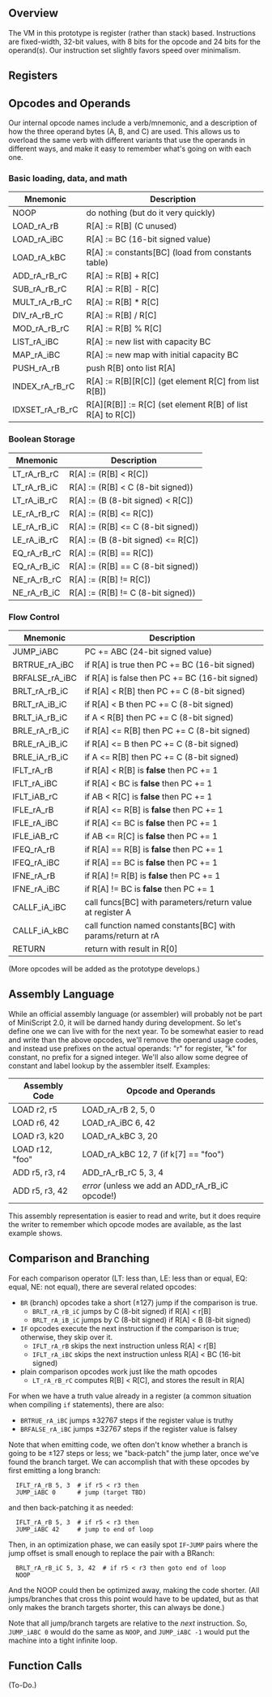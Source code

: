## Overview

The VM in this prototype is register (rather than stack) based.  Instructions are fixed-width, 32-bit values, with 8 bits for the opcode and 24 bits for the operand(s).  Our instruction set slightly favors speed over minimalism.

## Registers

## Opcodes and Operands

Our internal opcode names include a verb/mnemonic, and a description of how the three operand bytes (A, B, and C) are used.  This allows us to overload the same verb with different variants that use the operands in different ways, and make it easy to remember what's going on with each one.

### Basic loading, data, and math

| Mnemonic | Description |
| --- | --- |
| NOOP | do nothing (but do it very quickly) |
| LOAD_rA_rB | R[A] := R[B] (C unused) |
| LOAD_rA_iBC | R[A] := BC (16-bit signed value) |
| LOAD_rA_kBC | R[A] := constants[BC] (load from constants table) |
| ADD_rA_rB_rC | R[A] := R[B] + R[C] |
| SUB_rA_rB_rC | R[A] := R[B] - R[C] |
| MULT_rA_rB_rC | R[A] := R[B] * R[C] |
| DIV_rA_rB_rC | R[A] := R[B] / R[C] |
| MOD_rA_rB_rC | R[A] := R[B] % R[C] |
| LIST_rA_iBC | R[A] := new list with capacity BC |
| MAP_rA_iBC | R[A] := new map with initial capacity BC |
| PUSH_rA_rB | push R[B] onto list R[A] |
| INDEX_rA_rB_rC | R[A] := R[B][R[C]] (get element R[C] from list R[B]) |
| IDXSET_rA_rB_rC | R[A][R[B]] := R[C] (set element R[B] of list R[A] to R[C]) |

### Boolean Storage

| Mnemonic | Description |
| --- | --- |
| LT_rA_rB_rC | R[A] := (R[B] < R[C]) |
| LT_rA_rB_iC | R[A] := (R[B] < C (8-bit signed)) |
| LT_rA_iB_rC | R[A] := (B (8-bit signed) < R[C]) |
| LE_rA_rB_rC | R[A] := (R[B] <= R[C]) |
| LE_rA_rB_iC | R[A] := (R[B] <= C (8-bit signed)) |
| LE_rA_iB_rC | R[A] := (B (8-bit signed) <= R[C]) |
| EQ_rA_rB_rC | R[A] := (R[B] == R[C]) |
| EQ_rA_rB_iC | R[A] := (R[B] == C (8-bit signed)) |
| NE_rA_rB_rC | R[A] := (R[B] != R[C]) |
| NE_rA_rB_iC | R[A] := (R[B] != C (8-bit signed)) |

### Flow Control

| Mnemonic | Description |
| --- | --- |
| JUMP_iABC | PC += ABC (24-bit signed value) |
| BRTRUE_rA_iBC | if R[A] is true then PC += BC (16-bit signed) |
| BRFALSE_rA_iBC | if R[A] is false then PC += BC (16-bit signed) |
| BRLT_rA_rB_iC | if R[A] < R[B] then PC += C (8-bit signed) |
| BRLT_rA_iB_iC | if R[A] < B then PC += C (8-bit signed) |
| BRLT_iA_rB_iC | if A < R[B] then PC += C (8-bit signed) |
| BRLE_rA_rB_iC | if R[A] <= R[B] then PC += C (8-bit signed) |
| BRLE_rA_iB_iC | if R[A] <= B then PC += C (8-bit signed) |
| BRLE_iA_rB_iC | if A <= R[B] then PC += C (8-bit signed) |
| IFLT_rA_rB | if R[A] < R[B] is **false** then PC += 1 |
| IFLT_rA_iBC | if R[A] < BC is **false** then PC += 1 |
| IFLT_iAB_rC | if AB < R[C] is **false** then PC += 1 |
| IFLE_rA_rB | if R[A] <= R[B] is **false** then PC += 1 |
| IFLE_rA_iBC | if R[A] <= BC is **false** then PC += 1 |
| IFLE_iAB_rC | if AB <= R[C] is **false** then PC += 1 |
| IFEQ_rA_rB | if R[A] == R[B] is **false** then PC += 1 |
| IFEQ_rA_iBC | if R[A] == BC is **false** then PC += 1 |
| IFNE_rA_rB | if R[A] != R[B] is **false** then PC += 1 |
| IFNE_rA_iBC | if R[A] != BC is **false** then PC += 1 |
| CALLF_iA_iBC | call funcs[BC] with parameters/return value at register A |
| CALLF_iA_kBC | call function named constants[BC] with params/return at rA |
| RETURN | return with result in R[0]

(More opcodes will be added as the prototype develops.)

## Assembly Language

While an official assembly language (or assembler) will probably not be part of MiniScript 2.0, it will be darned handy during development.  So let's define one we can live with for the next year.  To be somewhat easier to read and write than the above opcodes, we'll remove the operand usage codes, and instead use prefixes on the actual operands: "r" for register, "k" for constant, no prefix for a signed integer.  We'll also allow some degree of constant and label lookup by the assembler itself.  Examples:

| Assembly Code | Opcode and Operands |
| --- | --- |
| LOAD r2, r5 | LOAD_rA_rB 2, 5, 0 |
| LOAD r6, 42 | LOAD_rA_iBC 6, 42 |
| LOAD r3, k20 | LOAD_rA_kBC 3, 20 |
| LOAD r12, "foo" | LOAD_rA_kBC 12, 7 (if k[7] == "foo") |
| ADD r5, r3, r4 | ADD_rA_rB_rC 5, 3, 4 |
| ADD r5, r3, 42 | *error* (unless we add an ADD_rA_rB_iC opcode!) |

This assembly representation is easier to read and write, but it does require the writer to remember which opcode modes are available, as the last example shows.

## Comparison and Branching

For each comparison operator (LT: less than, LE: less than or equal, EQ: equal, NE: not equal), there are several related opcodes:

- `BR` (branch) opcodes take a short (±127) jump if the comparison is true.
  - `BRLT_rA_rB_iC` jumps by C (8-bit signed) if R[A] < r[B]
  - `BRLT_rA_iB_iC` jumps by C (8-bit signed) if R[A] < B (8-bit signed)
- `IF` opcodes execute the next instruction if the comparison is true; otherwise, they skip over it.
  - `IFLT_rA_rB` skips the next instruction unless R[A] < r[B]
  - `IFLT_rA_iBC` skips the next instruction unless R[A] < BC (16-bit signed)
- plain comparison opcodes work just like the math opcodes
  - `LT_rA_rB_rC` computes R[B] < R[C], and stores the result in R[A]

For when we have a truth value already in a register (a common situation when compiling `if` statements), there are also:

- `BRTRUE_rA_iBC` jumps ±32767 steps if the register value is truthy
- `BRFALSE_rA_iBC` jumps ±32767 steps if the register value is falsey

Note that when emitting code, we often don't know whether a branch is going to be ±127 steps or less; we "back-patch" the jump later, once we've found the branch target.  We can accomplish that with these opcodes by first emitting a long branch:

```
  IFLT_rA_rB 5, 3  # if r5 < r3 then
  JUMP_iABC 0      # jump (target TBD)
```

and then back-patching it as needed:

```
  IFLT_rA_rB 5, 3  # if r5 < r3 then
  JUMP_iABC 42     # jump to end of loop
```

Then, in an optimization phase, we can easily spot `IF`-`JUMP` pairs where the jump offset is small enough to replace the pair with a BRanch:

```
  BRLT_rA_rB_iC 5, 3, 42  # if r5 < r3 then goto end of loop
  NOOP
```

And the NOOP could then be optimized away, making the code shorter.  (All jumps/branches that cross this point would have to be updated, but as that only makes the branch targets shorter, this can always be done.)

Note that all jump/branch targets are relative to the *next* instruction.  So, `JUMP_iABC 0` would do the same as `NOOP`, and `JUMP_iABC -1` would put the machine into a tight infinite loop.

## Function Calls

(To-Do.)
